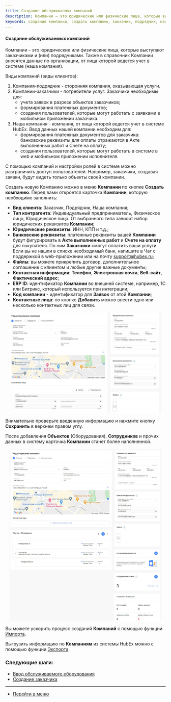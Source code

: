 ```yaml
---
title: Создание обслуживаемых компаний
description: Компании – это юридические или физические лица, которые выступают заказчиками и (или) подрядчиками. Также в справочник Компании вносятся данные по организации, от лица которой ведется учет в системе (наша компания). Создать новую Компанию можно в меню Компании по кнопке Создать компанию.
keywords: создание компании, создать компанию, заказчик, подрядчик, наша компания, банковские реквизиты, вид клиента, тип контрагента, hubex, хабекс, хубекс, хабикс
---
```


#### Создание обслуживаемых компаний
<html>
<meta charset="utf-8">
</html>

<body>
<p>Компании – это юридические или физические лица, которые выступают заказчиками и (или) подрядчиками. Также в
    справочник Компании вносятся данные по организации, от лица которой ведется учет в системе (наша компания).</p>

<p>Виды компаний (виды клиентов):</p>
<ol>
    <li>Компания-подрядчик - сторонняя компания, оказывающая услуги.</li>
    <li>Компании-заказчики - потребители услуг. Заказчики необходимы для:
        <ul>
            <li>учета заявок в разрезе объектов заказчиков;</li>
            <li>формирования платежных документов;</li>
            <li>создания пользователей, которые могут работать с заявками в мобильном приложении заказчика.</li>
        </ul>
        </li>
    <li>Наша компания - компания, от лица которой ведется учет в системе HubEx. Ввод данных нашей компании необходим
        для:
        <ul>
            <li>формирования платежных документов для заказчика: банковские реквизиты для оплаты отражаются в Акте
                выполненных работ и Счете на оплату;
            </li>
            <li>создания пользователей, которые могут работать в системе в web и мобильном приложении исполнителя.</li>
        </ul>
    </li>
</ol>
<p> С помощью компаний и настройки ролей в системе можно разграничить доступ пользователей. Например, заказчики,
    создавая заявки, будут видеть только объекты своей компании.</p>
<p>Создать новую Компанию можно в меню <strong>Компании</strong> по кнопке <strong>Создать компанию</strong>. Перед вами
    откроется карточка <strong>Компании</strong>, которую необходимо заполнить:
</p>

<ul>
    <li><strong>Вид клиента</strong>: Заказчик, Подрядчик, Наша компания;</li>
    <li><strong>Тип контрагента</strong>: Индивидуальный предприниматель, Физическое лицо, Юридическое лицо. От
        выбранного типа зависит набор юридических реквизитов <strong>Компании</strong>;
    </li>
    <li><strong>Юридические реквизиты</strong>: ИНН, КПП и т.д.;</li>
    <li><strong>Банковские реквизиты</strong>: платежные реквизиты вашей <strong>Компании</strong> будут фигурировать в
        <strong>Акте выполненных
            работ</strong> и <strong>Счете на оплату</strong> для покупателя. По ним <strong>Заказчики</strong> смогут
        оплатить ваши услуги. Если вы не нашли в списке необходимый банк, напишите в Чат с
        поддержкой в web-приложении или на почту <a href="mailto:support@hubex.ru" target="_blank" rel="noopener">
            support@hubex.ru</a>;
    </li>
    <li><strong>Файлы</strong>: вы можете прикрепить договор, дополнительное соглашение с клиентом и любые другие важные
        документы;
    </li>
    <li><strong>Контактная информация</strong>: <strong> Телефон</strong>, <strong>Электронная почта</strong>, <strong>Веб-сайт</strong>,
        <strong>Фактический адрес</strong>;
    </li>
    <li><strong>ERP ID</strong>: идентификатор <strong>Компании</strong> во внешней системе, например, 1С или Битрикс,
        который используется при интеграции;
    </li>
    <li><strong>Код компании</strong> - идентификатор для <strong>Заявок</strong> от этой <strong>Компании</strong>;
    </li>
    <li><strong>Контактные лица</strong>: по кнопке <strong>Добавить</strong> можно внести одно или несколько контактных
        лиц для связи.
    </li>
</ul>


<div>
    <img style="margin: 0 auto; display: block; max-width: 95%;"
         src="/attachments/images/FAQ/USER/CreatingCompany/CreateCompany.jpg"/>
</div>

<p>Внимательно проверьте введенную информацию и нажмите кнопку <strong>Сохранить</strong> в верхнем правом углу.</p>

<p>После добавления <strong>Объектов</strong> (Оборудования),
    <strong>Сотрудников</strong> и прочих данных в систему карточка <strong>Компании</strong> станет более наполненной.
</p>

<div>
    <img style="margin: 0 auto; display: block; max-width: 95%;"
         src="/attachments/images/FAQ/USER/CreatingCompany/FullCompany.jpg"/>
</div>


<p> Вы можете ускорить процесс созданий <strong>Компаний</strong> с помощью функции <a
        href="https://wiki.hubex.ru/docs/FAQ/RU/user/Import.html#companies">Импорта</a>.</p>
<p> Выгрузить информацию по <strong>Компаниям</strong> из системы HubEx можно с помощью функции <a
        href="https://wiki.hubex.ru/docs/FAQ/RU/user/Export.html#companies">Экспорта</a>.</p>

</body>

### Следующие шаги:
- [Ввод обслуживаемого оборудования](./CreatingObjects.md)
- [Создание заказчика](./CreatingCustomer.md)


___
- [Перейти в меню](http://wiki.hubex.ru)
